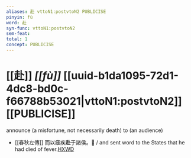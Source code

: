 ```yaml
---
aliases: 赴 vttoN1:postvtoN2 PUBLICISE
pinyin: fù
word: 赴
syn-func: vttoN1:postvtoN2
sem-feat: 
total: 1
concept: PUBLICISE 
---
```

# [[赴]] *[[fù]]*  [[uuid-b1da1095-72d1-4dc8-bd0c-f66788b53021|vttoN1:postvtoN2]] [[PUBLICISE]]
announce (a misfortune, not necessarily death) to (an audience)
 - [[春秋左傳]] 而以瘧疾**赴**于諸侯。𥳑 / and sent word to the States that he had died of fever.[HXWD](https://hxwd.org/textview.html?location=KR1e0001_tls_009-158a.20)